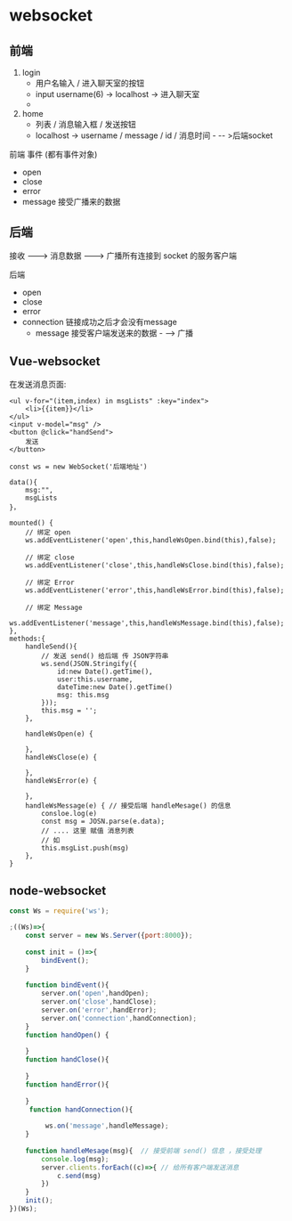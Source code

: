 # websocket

 ## 前端 

1. login
   - 用户名输入 / 进入聊天室的按钮
   - input username(6) -> localhost -> 进入聊天室
   - 
2. home
   - 列表 / 消息输入框 / 发送按钮
   - localhost  -> username / message / id / 消息时间 - -- >后端socket



前端 事件 (都有事件对象)

- open
- close
- error
- message   接受广播来的数据



## 后端

接收 ---> 消息数据 ---> 广播所有连接到 socket 的服务客户端



后端 

- open 
- close
- error
- connection  链接成功之后才会没有message
  -  message 接受客户端发送来的数据 - --> 广播



## Vue-websocket

在发送消息页面:

~~~vue
<ul v-for="(item,index) in msgLists" :key="index">
    <li>{{item}}</li>
</ul>
<input v-model="msg" />
<button @click="handSend">
    发送
</button>
~~~

~~~vue 
const ws = new WebSocket('后端地址')
~~~

~~~vue
data(){
	msg:"",
	msgLists
}，

mounted() {
	// 绑定 open
	ws.addEventListener('open',this,handleWsOpen.bind(this),false);

	// 绑定 close
	ws.addEventListener('close',this,handleWsClose.bind(this),false);

	// 绑定 Error
	ws.addEventListener('error',this,handleWsError.bind(this),false);
	
	// 绑定 Message
	ws.addEventListener('message',this,handleWsMessage.bind(this),false);
},
methods:{
	handleSend(){
		// 发送 send() 给后端 传 JSON字符串
		ws.send(JSON.Stringify({
			id:new Date().getTime(),
			user:this.username,
			dateTime:new Date().getTime()
			msg: this.msg
		}));
		this.msg = '';
	},

	handleWsOpen(e) {

	},
	handleWsClose(e) {
		
	},
	handleWsError(e) {
		
	},
	handleWsMessage(e) { // 接受后端 handleMesage() 的信息
		consloe.log(e)
		const msg = JOSN.parse(e.data);
		// .... 这里 赋值 消息列表
		// 如
		this.msgList.push(msg)
	},
}
~~~







## node-websocket



~~~javascript
const Ws = require('ws');

;((Ws)=>{
	const server = new Ws.Server({port:8000});
	
    const init = ()=>{
        bindEvent();
    }
    
    function bindEvent(){
        server.on('open',handOpen);
        server.on('close',handClose);
        server.on('error',handError);
        server.on('connection',handConnection);
    }
    function handOpen() {
        
    }
    function handClose(){
        
    }
    function handError(){
        
    }
     function handConnection(){
        
         ws.on('message',handleMessage);
    }
    
    function handleMesage(msg){  // 接受前端 send() 信息 ，接受处理
        console.log(msg);
        server.clients.forEach((c)=>{ // 给所有客户端发送消息
            c.send(msg)
        })
    }
    init();
})(Ws);

~~~



























